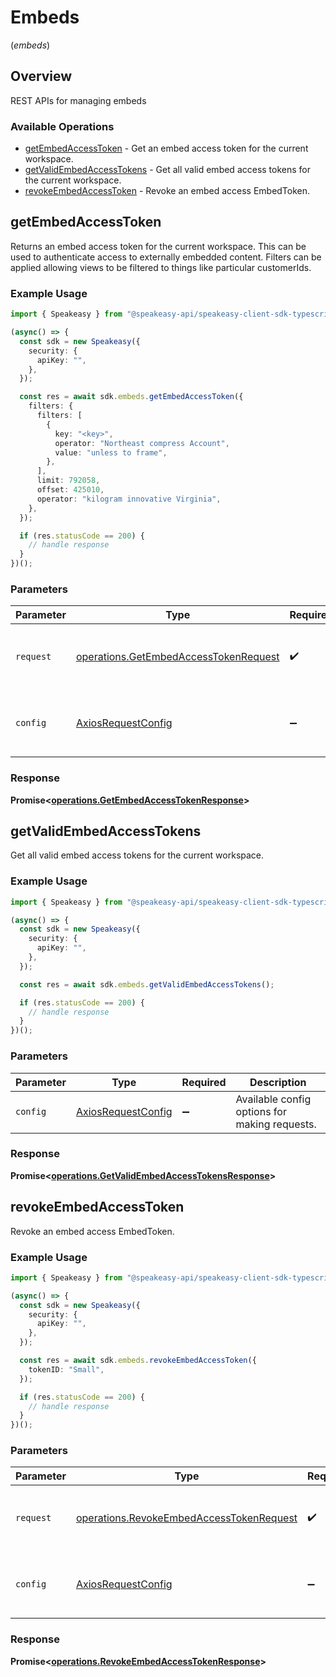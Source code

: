 # Embeds
(*embeds*)

## Overview

REST APIs for managing embeds

### Available Operations

* [getEmbedAccessToken](#getembedaccesstoken) - Get an embed access token for the current workspace.
* [getValidEmbedAccessTokens](#getvalidembedaccesstokens) - Get all valid embed access tokens for the current workspace.
* [revokeEmbedAccessToken](#revokeembedaccesstoken) - Revoke an embed access EmbedToken.

## getEmbedAccessToken

Returns an embed access token for the current workspace. This can be used to authenticate access to externally embedded content.
Filters can be applied allowing views to be filtered to things like particular customerIds.

### Example Usage

```typescript
import { Speakeasy } from "@speakeasy-api/speakeasy-client-sdk-typescript";

(async() => {
  const sdk = new Speakeasy({
    security: {
      apiKey: "",
    },
  });

  const res = await sdk.embeds.getEmbedAccessToken({
    filters: {
      filters: [
        {
          key: "<key>",
          operator: "Northeast compress Account",
          value: "unless to frame",
        },
      ],
      limit: 792058,
      offset: 425010,
      operator: "kilogram innovative Virginia",
    },
  });

  if (res.statusCode == 200) {
    // handle response
  }
})();
```

### Parameters

| Parameter                                                                                      | Type                                                                                           | Required                                                                                       | Description                                                                                    |
| ---------------------------------------------------------------------------------------------- | ---------------------------------------------------------------------------------------------- | ---------------------------------------------------------------------------------------------- | ---------------------------------------------------------------------------------------------- |
| `request`                                                                                      | [operations.GetEmbedAccessTokenRequest](../../models/operations/getembedaccesstokenrequest.md) | :heavy_check_mark:                                                                             | The request object to use for the request.                                                     |
| `config`                                                                                       | [AxiosRequestConfig](https://axios-http.com/docs/req_config)                                   | :heavy_minus_sign:                                                                             | Available config options for making requests.                                                  |


### Response

**Promise<[operations.GetEmbedAccessTokenResponse](../../models/operations/getembedaccesstokenresponse.md)>**


## getValidEmbedAccessTokens

Get all valid embed access tokens for the current workspace.

### Example Usage

```typescript
import { Speakeasy } from "@speakeasy-api/speakeasy-client-sdk-typescript";

(async() => {
  const sdk = new Speakeasy({
    security: {
      apiKey: "",
    },
  });

  const res = await sdk.embeds.getValidEmbedAccessTokens();

  if (res.statusCode == 200) {
    // handle response
  }
})();
```

### Parameters

| Parameter                                                    | Type                                                         | Required                                                     | Description                                                  |
| ------------------------------------------------------------ | ------------------------------------------------------------ | ------------------------------------------------------------ | ------------------------------------------------------------ |
| `config`                                                     | [AxiosRequestConfig](https://axios-http.com/docs/req_config) | :heavy_minus_sign:                                           | Available config options for making requests.                |


### Response

**Promise<[operations.GetValidEmbedAccessTokensResponse](../../models/operations/getvalidembedaccesstokensresponse.md)>**


## revokeEmbedAccessToken

Revoke an embed access EmbedToken.

### Example Usage

```typescript
import { Speakeasy } from "@speakeasy-api/speakeasy-client-sdk-typescript";

(async() => {
  const sdk = new Speakeasy({
    security: {
      apiKey: "",
    },
  });

  const res = await sdk.embeds.revokeEmbedAccessToken({
    tokenID: "Small",
  });

  if (res.statusCode == 200) {
    // handle response
  }
})();
```

### Parameters

| Parameter                                                                                            | Type                                                                                                 | Required                                                                                             | Description                                                                                          |
| ---------------------------------------------------------------------------------------------------- | ---------------------------------------------------------------------------------------------------- | ---------------------------------------------------------------------------------------------------- | ---------------------------------------------------------------------------------------------------- |
| `request`                                                                                            | [operations.RevokeEmbedAccessTokenRequest](../../models/operations/revokeembedaccesstokenrequest.md) | :heavy_check_mark:                                                                                   | The request object to use for the request.                                                           |
| `config`                                                                                             | [AxiosRequestConfig](https://axios-http.com/docs/req_config)                                         | :heavy_minus_sign:                                                                                   | Available config options for making requests.                                                        |


### Response

**Promise<[operations.RevokeEmbedAccessTokenResponse](../../models/operations/revokeembedaccesstokenresponse.md)>**

